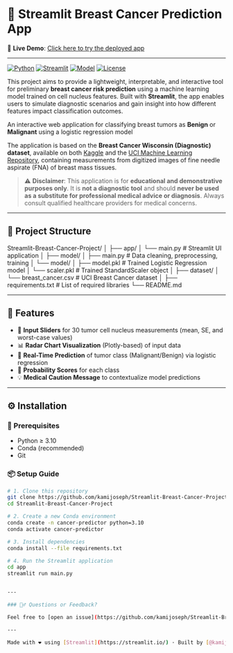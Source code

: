 # 🧠 Streamlit Breast Cancer Prediction App

🔗 **Live Demo**: [Click here to try the deployed app](https://your-app-url.streamlit.app)


---

[![Python](https://img.shields.io/badge/Python-3.10+-blue.svg)](https://www.python.org/)
[![Streamlit](https://img.shields.io/badge/Built%20with-Streamlit-ff4b4b.svg)](https://streamlit.io/)
[![Model](https://img.shields.io/badge/Model-Logistic%20Regression-brightgreen.svg)](https://scikit-learn.org/)
[![License](https://img.shields.io/badge/License-MIT-lightgrey.svg)](LICENSE)


This project aims to provide a lightweight, interpretable, and interactive tool for preliminary **breast cancer risk prediction** using a machine learning model trained on cell nucleus features. Built with **Streamlit**, the app enables users to simulate diagnostic scenarios and gain insight into how different features impact classification outcomes.

An interactive web application for classifying breast tumors as **Benign** or **Malignant** using a logistic regression model

The application is based on the **Breast Cancer Wisconsin (Diagnostic) dataset**, available on both [Kaggle](https://www.kaggle.com/datasets/uciml/breast-cancer-wisconsin-data) and the [UCI Machine Learning Repository](https://archive.ics.uci.edu/ml/datasets/Breast+Cancer+Wisconsin+%28Diagnostic%29), containing measurements from digitized images of fine needle aspirate (FNA) of breast mass tissues.

> ⚠️ **Disclaimer**: This application is for **educational and demonstrative purposes only**. It is **not a diagnostic tool** and should **never be used as a substitute for professional medical advice or diagnosis**. Always consult qualified healthcare providers for medical concerns.



---

## 📁 Project Structure

Streamlit-Breast-Cancer-Project/
│
├── app/
│ └── main.py # Streamlit UI application
│
├── model/
│ ├── main.py # Data cleaning, preprocessing, training
│ └── model/
│ ├── model.pkl # Trained Logistic Regression model
│ └── scaler.pkl # Trained StandardScaler object
│
├── dataset/
│ └── breast_cancer.csv # UCI Breast Cancer dataset
│
├── requirements.txt # List of required libraries
└── README.md


---

## 🚀 Features

- 🔧 **Input Sliders** for 30 tumor cell nucleus measurements (mean, SE, and worst-case values)
- 📊 **Radar Chart Visualization** (Plotly-based) of input data
- 🤖 **Real-Time Prediction** of tumor class (Malignant/Benign) via logistic regression
- 🎯 **Probability Scores** for each class
- 💡 **Medical Caution Message** to contextualize model predictions

---

## ⚙️ Installation

### 🔐 Prerequisites
- Python ≥ 3.10
- Conda (recommended)
- Git


### 📦 Setup Guide

```bash
# 1. Clone this repository
git clone https://github.com/kamijoseph/Streamlit-Breast-Cancer-Project.git
cd Streamlit-Breast-Cancer-Project

# 2. Create a new Conda environment
conda create -n cancer-predictor python=3.10
conda activate cancer-predictor

# 3. Install dependencies
conda install --file requirements.txt

# 4. Run the Streamlit application
cd app
streamlit run main.py


---

### 🙋‍♂️ Questions or Feedback?

Feel free to [open an issue](https://github.com/kamijoseph/Streamlit-Breast-Cancer-Project/issues) or reach out if you have suggestions, questions, or ideas to improve this project.

---

Made with ❤️ using [Streamlit](https://streamlit.io/) · Built by [@kamijoseph](https://github.com/kamijoseph)